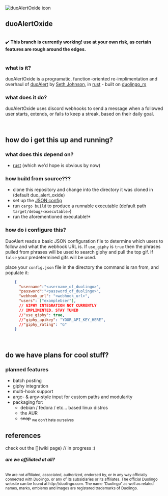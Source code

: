 ![duoAlertOxide icon](https://cdn.discordapp.com/attachments/722708774967574618/841409538594570250/g1527.svg.png)

## duoAlertOxide
<br />:heavy_check_mark:<b> This branch is currently working! use at your own risk, as certain features are rough around the edges.</b><br /><br />

### what is it?
duoAlertOxide is a programatic, function-oriented re-implimentation and overhaul of [duoAlert](https://github.com/Seth-Johnson/duoAlert) by [Seth Johnson](https://github.com/Seth-Johnson), in [rust](https://github.com/rust-lang/rust) - built on [duolingo_rs](https://github.com/parkcitymedia/duolingo_rs)

### what does it do?
duoAlertOxide uses discord webhooks to send a message when a followed user starts, extends, or fails to keep a streak, based on their daily goal.

<p>&nbsp;</p>

## how do i get this up and running?

### what does this depend on?
- [rust](https://www.rust-lang.org/learn/get-started) (which we'd hope is obvious by now)

### how build from source???
- clone this repository and change into the directory it was cloned in (default duo_alert_oxide)
- set up the [JSON config](#how-do-i-configure-this)
- run `cargo build` to produce a runnable executable (default path `target/debug/<executable>`)
- run the aforementioned executable!*

### how do i configure this?

DuoAlert reads a basic JSON configuration file to determine which users to follow and what the webhook URL is.  If `use_giphy` is `true` then the phrases pulled from phrases will be used to search giphy and pull the top gif. If `false` your predetermined gifs will be used.

place your `config.json` file in the directory the command is ran from, and populate it:

```json
	{
	  "username":"<username_of_duolingo>",
  	  "password":"<password_of_duolingo>",
	  "webhook_url": "<webhook_url>",
	  "users": ["exampleUser"],
	  // GIPHY INTEGRATION NOT CURRENTLY
	  // IMPLIMENTED. STAY TUNED
	  //"use_giphy": true,
	  //"giphy_apikey": "YOUR_API_KEY_HERE",
	  //"giphy_rating": "G"
	}
```
<p>&nbsp;</p>

## do we have plans for cool stuff?
### planned features
- batch posting
- giphy integration
- multi-hook support
- argc- & argv-style input for custom paths and modularity
- packaging for:
  - debian / fedora / etc... based linux distros
  - the AUR
  - ~~snap~~ <sub>we don't hate ourselves</sub>

## references
check out the [](wiki page) // in progress :(

<h6><b><i>are we affiliated at all?</i></b></h6>
<sub>
We are not affiliated, associated, authorized, endorsed by, or in any way officially connected with Duolingo, or any of its subsidiaries or its affiliates. The official Duolingo website can be found at http://duolingo.com. The name “Duolingo” as well as related names, marks, emblems and images are registered trademarks of Duolingo.
</sub>
